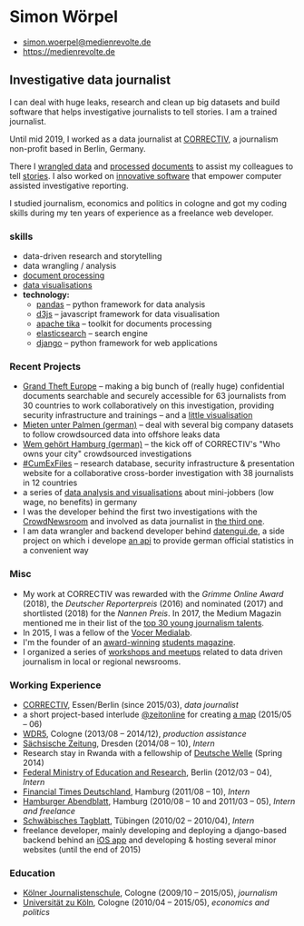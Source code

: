 # Simon Wörpel

- simon.woerpel@medienrevolte.de
- https://medienrevolte.de

## Investigative data journalist

I can deal with huge leaks, research and clean up big datasets and build
software that helps investigative journalists to tell stories. I am a trained
journalist.

Until mid 2019, I worked as a data journalist at
[CORRECTIV](https://correctiv.org), a journalism non-profit based in Berlin,
Germany.

There I [wrangled data](https://correctiv.org/aktuelles/wem-gehoert-hamburg/2019/02/05/mieten-unter-palmen)
and [processed](https://grandthefteurope.com) [documents](https://cumex-files.com/en/)
to assist my colleagues to tell
[stories](https://correctiv.org/correctiv/redaktion/team/simon-woerpel/).
I also worked on [innovative software](https://medienrevolte.de/software) that
empower computer assisted investigative reporting.

I studied journalism, economics and politics in cologne and got my coding
skills during my ten years of experience as a freelance web developer.

### skills
- data-driven research and storytelling
- data wrangling / analysis
- [document processing](https://cumex-files.com/en/)
- [data visualisations](https://github.com/correctiv?utf8=%E2%9C%93&q=viz-)
- **technology:**
    - [pandas](https://pandas.pydata.org/) – python framework for data analysis
    - [d3js](https://d3js.org/) – javascript framework for data visualisation
    - [apache tika](https://tika.apache.org/) – toolkit for documents processing
    - [elasticsearch](https://www.elastic.co/) – search engine
    - [django](https://www.djangoproject.com/) – python framework for web applications

### Recent Projects
- [Grand Theft Europe](http://grandthefteurope.com) – making a big bunch of
  (really huge) confidential documents searchable and securely accessible for
  63 journalists from 30 countries to work collaboratively on this
  investigation, providing security infrastructure and trainings – and a
  [little visualisation](https://correctiv.org/en/top-stories-en/2019/05/07/grand-theft-europe/#viz)
- [Mieten unter Palmen (german)](https://correctiv.org/aktuelles/wem-gehoert-hamburg/2019/02/05/mieten-unter-palmen) – deal with several big company datasets to follow crowdsourced data into offshore leaks data
- [Wem gehört Hamburg (german)](https://wem-gehoert-hamburg.de) – the kick off of CORRECTIV's "Who owns your city" crowdsourced investigations
- [#CumExFiles](https://cumex-files.com/en/) – research database, security infrastructure & presentation website for a collaborative cross-border investigation with 38 journalists in 12 countries
- a series of [data analysis and visualisations](https://www.medienrevolte.de/projects/minijobs/) about mini-jobbers (low wage, no benefits) in germany
- I was the developer behind the first two investigations with the [CrowdNewsroom](https://www.medienrevolte.de/projects/crowdnewsroom/) and involved as data journalist in [the third one](https://wem-gehoert-hamburg.de).
- I am data wrangler and backend developer behind [datengui.de](http://datengui.de/), a side project on which i develope [an api](https://github.com/datenguide/datenguide-backend#how-to-query-data) to provide german official statistics in a convenient way


### Misc

- My work at CORRECTIV was rewarded with the *Grimme Online Award* (2018), the *Deutscher Reporterpreis* (2016) and nominated (2017) and shortlisted (2018) for the *Nannen Preis*. In 2017, the Medium Magazin mentioned me in their list of the
  [top 30 young journalism talents](https://www.mediummagazin.de/mm052017-meldung-top30bis30/).
- In 2015, I was a fellow of the [Vocer Medialab](http://www.vocer.org/medialab/).
- I'm the founder of an
[award-winning](http://www.procampuspresse.de/index.rnd?module=contest;submodule=awards;id=10) [students magazine](http://www.ksz-internet.de/).
- I organized a series of [workshops and
meetups](https://correctiv.org/bildung/ddj/) related to data driven journalism
in local or regional newsrooms.

### Working Experience
- [CORRECTIV](https://correctiv.org), Essen/Berlin (since 2015/03), *data journalist*
- a short project-based interlude [@zeitonline](http://www.zeit.de/) for creating [a map](http://www.zeit.de/2015/24/medikamenten-sucht-beruhigungsmittel-schlafmittel) (2015/05 – 06)
- [WDR5](http://www1.wdr.de/radio/wdr5/index.html), Cologne (2013/08 – 2014/12), *production assistance*
- [Sächsische Zeitung](http://www.sz-online.de/), Dresden (2014/08 – 10), *Intern*
- Research stay in Rwanda with a fellowship of [Deutsche Welle](http://dw.com) (Spring 2014)
- [Federal Ministry of Education and Research](https://www.bmbf.de/), Berlin (2012/03 – 04), *Intern*
- [Financial Times Deutschland](https://de.wikipedia.org/wiki/Financial_Times_Deutschland), Hamburg (2011/08 – 10), *Intern*
- [Hamburger Abendblatt](https://de.wikipedia.org/wiki/Financial_Times_Deutschland), Hamburg (2010/08 – 10 and 2011/03 – 05), *Intern and freelance*
- [Schwäbisches Tagblatt](http://www.tagblatt.de/), Tübingen (2010/02 – 2010/04), *Intern*
- freelance developer, mainly developing and deploying a django-based backend behind an [iOS app](https://gokixx.de) and developing & hosting several minor websites (until the end of 2015)

### Education
- [Kölner Journalistenschule](http://koelnerjournalistenschule.de), Cologne (2009/10 – 2015/05), *journalism*
- [Universität zu Köln](http://www.wiso.uni-koeln.de/de/home/), Cologne (2010/04 – 2015/05), *economics and politics*
